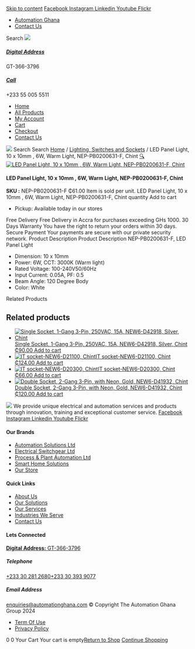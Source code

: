 [Skip to content](https://store.automationghana.com/product/led-panel-light-nep-pb0200631-f-chint/#content)
[ Facebook ](https://www.facebook.com/automationgh/) [ Instagram ](https://www.instagram.com/automationgh/) [ Linkedin ](https://www.linkedin.com/company/the-automation-ghana-limited/) [ Youtube ](https://www.youtube.com/channel/UCurrRDUSm5oIW39VXjn1u0w) [ Flickr ](https://www.flickr.com/photos/181794037@N07/)
  * [ Automation Ghana ](https://automationghana.com)
  * [ Contact Us ](https://store.automationghana.com/contact/)


Search
[ ![](https://store.automationghana.com/wp-content/uploads/2024/04/Website-TAGG-Logo-BLUE.png) ](https://store.automationghana.com/)
[ ](https://maps.app.goo.gl/m4xeaagWCNbLk4jM6)
#####  [ Digital Address ](https://maps.app.goo.gl/m4xeaagWCNbLk4jM6)
GT-366-3796 
[ ](tel:+233550055511)
#####  [ Call ](tel:+233550055511)
+233 55 005 5511 
  * [Home](https://store.automationghana.com/)
  * [All Products](https://store.automationghana.com/shop/)
  * [My Account](https://store.automationghana.com/my-account/)
  * [Cart](https://store.automationghana.com/cart/)
  * [Checkout](https://store.automationghana.com/checkout/)
  * [Contact Us](https://store.automationghana.com/contact/)


[![](https://store.automationghana.com/wp-content/uploads/2024/04/AutomationGhana_logo_white.png)](https://store.automationghana.com)
Search
Search
[Home](https://store.automationghana.com) / [Lighting, Switches and Sockets](https://store.automationghana.com/product-category/lighting-switches-and-sockets/) / LED Panel Light, 10 x 10mm , 6W, Warm Light, NEP-PB0200631-F, Chint
[🔍](https://store.automationghana.com/product/led-panel-light-nep-pb0200631-f-chint/)
[![LED Panel Light, 10 x 10mm , 6W, Warm Light, NEP-PB0200631-F, Chint](https://store.automationghana.com/wp-content/uploads/2020/04/NEP-PB0200631-F.jpg)](https://store.automationghana.com/wp-content/uploads/2020/04/NEP-PB0200631-F.jpg)
####  LED Panel Light, 10 x 10mm , 6W, Warm Light, NEP-PB0200631-F, Chint 
**SKU :** NEP-PB0200631-F 
₵61.00
Item is sold per unit.
LED Panel Light, 10 x 10mm , 6W, Warm Light, NEP-PB0200631-F, Chint quantity
Add to cart
  * Pickup: Available today in our stores


Free Delivery 
Free Delivery in Accra for purchases exceeding GHs 1000. 
30 Days Warranty 
You have the right to return your orders within 30 days. 
Secure Payment 
Your payments are secure with our private security network. 
Product Description
Product Description
NEP-PB0200631-F, LED Panel Light 
  * Dimension: 10 x 10mm
  * Power: 6W, CCT: 3000K (Warm light)
  * Rated Voltage: 100-240V50/60Hz
  * Input Current: 0.05A, PF: 0.5
  * Beam Angle: 120 Degree Body
  * Color: White


Related Products 
## Related products
  * [![Single Socket, 1-Gang 3-Pin, 250VAC, 15A, NEW6-D42918, Silver, Chint](https://store.automationghana.com/wp-content/uploads/2020/04/NEW6-D42900-300x300.jpg)Single Socket, 1-Gang 3-Pin, 250VAC, 15A, NEW6-D42918, Silver, Chint ₵90.00 ](https://store.automationghana.com/product/single-socket-new6-d42918-chint/)
[Add to cart](https://store.automationghana.com/product/led-panel-light-nep-pb0200631-f-chint/?add-to-cart=1525)
  * [![IT socket-NEW6-D21100, Chint](https://store.automationghana.com/wp-content/uploads/2020/04/the-two-300x300.jpg)IT socket-NEW6-D21100, Chint ₵124.00 ](https://store.automationghana.com/product/it-socket-new6-d21100-chint/)
[Add to cart](https://store.automationghana.com/product/led-panel-light-nep-pb0200631-f-chint/?add-to-cart=1519)
  * [![IT socket-NEW6-D20300, Chint](https://store.automationghana.com/wp-content/uploads/2020/04/TELEPHONE-300x300.jpg)IT socket-NEW6-D20300, Chint ₵66.00 ](https://store.automationghana.com/product/it-socket-new6-d20300-chint/)
[Add to cart](https://store.automationghana.com/product/led-panel-light-nep-pb0200631-f-chint/?add-to-cart=1516)
  * [![Double Socket, 2-Gang 3-Pin, with Neon, Gold, NEW6-D41932, Chint](https://store.automationghana.com/wp-content/uploads/2020/04/SOCKET-3-300x300.jpg)Double Socket, 2-Gang 3-Pin, with Neon, Gold, NEW6-D41932, Chint ₵120.00 ](https://store.automationghana.com/product/double-socket-new6-d41932-chint/)
[Add to cart](https://store.automationghana.com/product/led-panel-light-nep-pb0200631-f-chint/?add-to-cart=1508)


![](https://store.automationghana.com/wp-content/uploads/2024/04/AutomationGhana_logo_white.png)
We provide unique electrical and automation services and products through innovation, training and exceptional customer service.
[ Facebook ](https://www.facebook.com/automationgh/) [ Instagram ](https://www.instagram.com/automationgh/) [ Linkedin ](https://www.linkedin.com/company/the-automation-ghana-limited/) [ Youtube ](https://www.youtube.com/channel/UCurrRDUSm5oIW39VXjn1u0w) [ Flickr ](https://www.flickr.com/photos/181794037@N07/)
#### Our Brands
  * [ Automation Solutions Ltd ](https://store.automationghana.com/product/led-panel-light-nep-pb0200631-f-chint/)
  * [ Electrical Switchgear Ltd ](https://store.automationghana.com/product/led-panel-light-nep-pb0200631-f-chint/)
  * [ Process & Plant Automation Ltd ](https://store.automationghana.com/product/led-panel-light-nep-pb0200631-f-chint/)
  * [ Smart Home Solutions ](https://store.automationghana.com/product/led-panel-light-nep-pb0200631-f-chint/)
  * [ Our Store ](https://store.automationghana.com/product/led-panel-light-nep-pb0200631-f-chint/)


#### Quick Links
  * [ About Us ](https://store.automationghana.com/product/led-panel-light-nep-pb0200631-f-chint/)
  * [ Our Solutions ](https://store.automationghana.com/product/led-panel-light-nep-pb0200631-f-chint/)
  * [ Our Services ](https://store.automationghana.com/product/led-panel-light-nep-pb0200631-f-chint/)
  * [ Industries We Serve ](https://store.automationghana.com/product/led-panel-light-nep-pb0200631-f-chint/)
  * [ Contact Us ](https://store.automationghana.com/product/led-panel-light-nep-pb0200631-f-chint/)


#### Lets Connected
[**Digital Address:** GT-366-3796](https://maps.app.goo.gl/m4xeaagWCNbLk4jM6)
#####  Telephone 
[ +233 30 281 2680](tel:+233302812680)[+233 30 393 9077](https://store.automationghana.com/product/led-panel-light-nep-pb0200631-f-chint/+233303939077)
#####  Email Address 
enquiries@automationghana.com 
© Copyright The Automation Ghana Group 2024
  * [ Term Of Use ](https://store.automationghana.com/product/led-panel-light-nep-pb0200631-f-chint/)
  * [ Privacy Policy ](https://store.automationghana.com/product/led-panel-light-nep-pb0200631-f-chint/)


0
0
Your Cart
Your cart is empty[Return to Shop](https://store.automationghana.com/shop/)
[Continue Shopping](https://store.automationghana.com/product/led-panel-light-nep-pb0200631-f-chint/)
